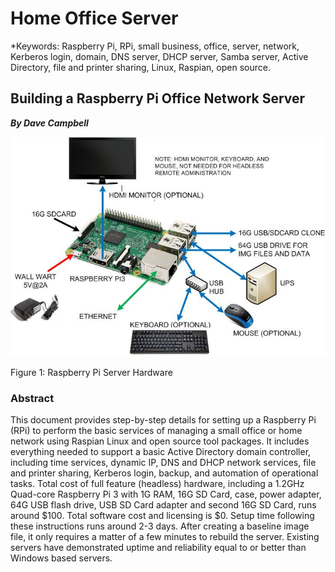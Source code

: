 # Home Office Server

*Keywords:	Raspberry Pi, RPi, small business, office, server, network, Kerberos login, domain, DNS server, DHCP server, Samba server, Active Directory, file and printer sharing, Linux, Raspian, open source.

## Building a Raspberry Pi Office Network Server
**_By Dave Campbell_**

![server](https://github.com/CanyonCasa/Home-Office-Server/blob/master/server.jpg)

Figure 1: Raspberry Pi Server Hardware

### Abstract
This document provides step-by-step details for setting up a Raspberry Pi (RPi) to perform the basic services of managing a small office or home network using Raspian Linux and open source tool packages. It includes everything needed to support a basic Active Directory domain controller, including time services, dynamic IP, DNS and DHCP network services, file and printer sharing, Kerberos login, backup, and automation of operational tasks. 
Total cost of full feature (headless) hardware, including a 1.2GHz Quad-core Raspberry Pi 3 with 1G RAM, 16G SD Card, case, power adapter, 64G USB flash drive, USB SD Card adapter and second 16G SD Card, runs around $100. Total software cost and licensing is $0. 
Setup time following these instructions runs around 2-3 days. After creating a baseline image file, it only requires a matter of a few minutes to rebuild the server. Existing servers have demonstrated uptime and reliability equal to or better than Windows based servers.
